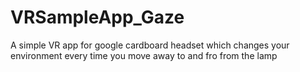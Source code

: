 # VRSampleApp_Gaze
A simple VR app for google cardboard headset which changes your environment every time you  move away to and fro from the lamp 
